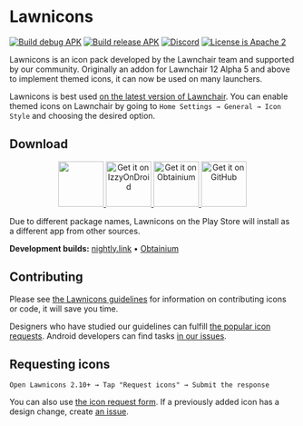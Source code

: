 # Lawnicons

[![Build debug APK](https://github.com/LawnchairLauncher/lawnicons/actions/workflows/build_debug_apk.yml/badge.svg)](https://github.com/LawnchairLauncher/lawnicons/actions/workflows/build_debug_apk.yml)
[![Build release APK](https://github.com/LawnchairLauncher/lawnicons/actions/workflows/build_release_apk.yml/badge.svg)](https://github.com/LawnchairLauncher/lawnicons/actions/workflows/build_release_apk.yml)
[![Discord](https://img.shields.io/discord/803299970169700402?label=server&logo=discord)](https://discord.gg/lawnchair-803299970169700402)
[![License is Apache 2](https://img.shields.io/github/license/LawnchairLauncher/lawnicons)](LICENSE)

Lawnicons is an icon pack developed by the Lawnchair team and supported by our community. Originally an addon for Lawnchair 12 Alpha 5 and above to implement themed icons, it can now be used on many launchers.

Lawnicons is best used [on the latest version of Lawnchair](https://github.com/LawnchairLauncher/lawnchair/releases). You can enable themed icons on Lawnchair by going to `Home Settings → General → Icon Style` and choosing the desired option.

## Download

<p align="center">
  <a href="https://play.google.com/store/apps/details?id=app.lawnchair.lawnicons.play">
    <img src="https://github.com/LawnchairLauncher/lawnicons/tree/develop/docs/images/badge-google-play.png" height="80" />
  </a>
  <a href="https://apt.izzysoft.de/fdroid/index/apk/app.lawnchair.lawnicons">
    <img src="https://github.com/LawnchairLauncher/lawnicons/tree/develop/docs/images/badge-izzyondroid.png" alt="Get it on IzzyOnDroid" height="80" />
  </a>
  <a href="https://apps.obtainium.imranr.dev/redirect?r=obtainium://add/https://github.com/LawnchairLauncher/lawnicons/">
    <img src="https://github.com/LawnchairLauncher/lawnicons/tree/develop/docs/images/badge-obtainium.png" alt="Get it on Obtainium" height="80" />
  </a>
  <a href="https://github.com/LawnchairLauncher/lawnicons/releases/latest">
    <img src="https://github.com/LawnchairLauncher/lawnicons/tree/develop/docs/images/badge-github.png" alt="Get it on GitHub" height="80" />
  </a>
</p>

Due to different package names, Lawnicons on the Play Store will install as a different app from other sources.

**Development builds:** [nightly.link](https://nightly.link/LawnchairLauncher/lawnicons/workflows/build_debug_apk/develop/Debug%20APK) • [Obtainium](https://apps.obtainium.imranr.dev/redirect?r=obtainium://app/%7B%22id%22%3A%22app.lawnchair.lawnicons%22%2C%22url%22%3A%22https%3A%2F%2Fgithub.com%2FLawnchairLauncher%2Flawnicons%22%2C%22author%22%3A%22LawnchairLauncher%22%2C%22name%22%3A%22Lawnicons%22%2C%22preferredApkIndex%22%3A0%2C%22additionalSettings%22%3A%22%7B%5C%22includePrereleases%5C%22%3Atrue%2C%5C%22fallbackToOlderReleases%5C%22%3Atrue%2C%5C%22filterReleaseTitlesByRegEx%5C%22%3A%5C%22Lawnicons%20Nightly%5C%22%2C%5C%22filterReleaseNotesByRegEx%5C%22%3A%5C%22%5C%22%2C%5C%22verifyLatestTag%5C%22%3Afalse%2C%5C%22dontSortReleasesList%5C%22%3Afalse%2C%5C%22useLatestAssetDateAsReleaseDate%5C%22%3Afalse%2C%5C%22trackOnly%5C%22%3Afalse%2C%5C%22versionExtractionRegEx%5C%22%3A%5C%22%5C%22%2C%5C%22matchGroupToUse%5C%22%3A%5C%22%5C%22%2C%5C%22versionDetection%5C%22%3Afalse%2C%5C%22releaseDateAsVersion%5C%22%3Atrue%2C%5C%22useVersionCodeAsOSVersion%5C%22%3Afalse%2C%5C%22apkFilterRegEx%5C%22%3A%5C%22%5C%22%2C%5C%22invertAPKFilter%5C%22%3Afalse%2C%5C%22autoApkFilterByArch%5C%22%3Atrue%2C%5C%22appName%5C%22%3A%5C%22%5C%22%2C%5C%22shizukuPretendToBeGooglePlay%5C%22%3Afalse%2C%5C%22exemptFromBackgroundUpdates%5C%22%3Afalse%2C%5C%22skipUpdateNotifications%5C%22%3Afalse%2C%5C%22about%5C%22%3A%5C%22%5C%22%7D%22%2C%22overrideSource%22%3Anull%7D)

## Contributing
Please see [the Lawnicons guidelines](CONTRIBUTING.md) for information on contributing icons or code, it will save you time.

Designers who have studied our guidelines can fulfill [the popular icon requests](https://docs.google.com/spreadsheets/d/1AXc9EDXA6udZeGROtB5nuABjM33VluGY_V24tIzHaKc/edit?resourcekey#gid=651079103).
Android developers can find tasks [in our issues](https://github.com/LawnchairLauncher/lawnicons/issues).

## Requesting icons
`Open Lawnicons 2.10+ → Tap "Request icons" → Submit the response`

You can also use [the icon request form](https://forms.gle/xt7sJhgWEasuo9TR9). If a previously added icon has a design change, create [an issue](https://github.com/LawnchairLauncher/lawnicons/issues/new?assignees=&labels=icon+update&projects=&template=icon_rebrand.yml). 
